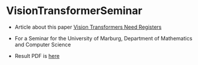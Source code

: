 # VisionTransformerSeminar

- Article about this paper [Vision Transformers Need Registers](https://arxiv.org/abs/2309.16588)

- For a Seminar for the University of Marburg, Department of Mathematics and Computer Science

- Result PDF is [here](src/vision_transformer.pdf)
